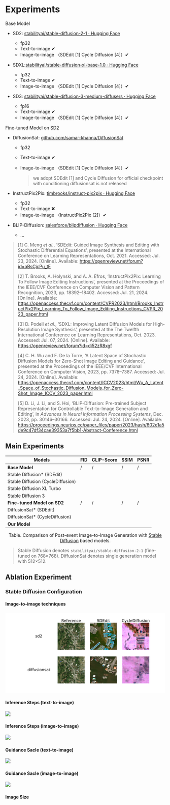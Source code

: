 # Experiments

Base Model

- SD2: [stabilityai/stable-diffusion-2-1 · Hugging Face](https://huggingface.co/stabilityai/stable-diffusion-2-1)
  - fp32
  - Text-to-image ✔
  - Image-to-image （SDEdit [1] Cycle Diffusion [4]）✔
  
- SDXL:[stabilityai/stable-diffusion-xl-base-1.0 · Hugging Face](https://huggingface.co/stabilityai/stable-diffusion-xl-base-1.0)
  - fp32
  - Text-to-image ✔
  - Image-to-image （SDEdit [1] Cycle Diffusion [4]）✔
  
- SD3: [stabilityai/stable-diffusion-3-medium-diffusers · Hugging Face](https://huggingface.co/stabilityai/stable-diffusion-3-medium-diffusers)
  - fp16
  - Text-to-image ✔
  - Image-to-image （SDEdit [1] Cycle Diffusion [4]）✔

Fine-tuned Model on SD2

- DiffusionSat: [github.com/samar-khanna/DiffusionSat](https://github.com/samar-khanna/DiffusionSat)
  - fp32

  - Text-to-image ✔

  - Image-to-image （SDEdit [1] Cycle Diffusion [4]）✔

    > we adopt SDEdit [1] and Cycle Diffusion for official checkpoint with conditioning diffusionsat is not released

- InstructPix2Pix: [timbrooks/instruct-pix2pix · Hugging Face](https://huggingface.co/timbrooks/instruct-pix2pix)
  - fp32
  - Text-to-image ❌
  - Image-to-image （InstructPix2Pix [2]）✔

- BLIP-Diffusion: [salesforce/blipdiffusion · Hugging Face](https://huggingface.co/salesforce/blipdiffusion)

  - ...

> [1] C. Meng *et al.*, ‘SDEdit: Guided Image Synthesis and Editing with Stochastic Differential Equations’, presented at the International Conference on Learning Representations, Oct. 2021. Accessed: Jul. 23, 2024. [Online]. Available: <https://openreview.net/forum?id=aBsCjcPu_tE>
>
> [2] T. Brooks, A. Holynski, and A. A. Efros, ‘InstructPix2Pix: Learning To Follow Image Editing Instructions’, presented at the Proceedings of the IEEE/CVF Conference on Computer Vision and Pattern Recognition, 2023, pp. 18392–18402. Accessed: Jul. 21, 2024. [Online]. Available: <https://openaccess.thecvf.com/content/CVPR2023/html/Brooks_InstructPix2Pix_Learning_To_Follow_Image_Editing_Instructions_CVPR_2023_paper.html>
>
> [3] D. Podell *et al.*, ‘SDXL: Improving Latent Diffusion Models for High-Resolution Image Synthesis’, presented at the The Twelfth International Conference on Learning Representations, Oct. 2023. Accessed: Jul. 07, 2024. [Online]. Available: <https://openreview.net/forum?id=di52zR8xgf>
>
> [4] C. H. Wu and F. De la Torre, ‘A Latent Space of Stochastic Diffusion Models for Zero-Shot Image Editing and Guidance’, presented at the Proceedings of the IEEE/CVF International Conference on Computer Vision, 2023, pp. 7378–7387. Accessed: Jul. 24, 2024. [Online]. Available: <https://openaccess.thecvf.com/content/ICCV2023/html/Wu_A_Latent_Space_of_Stochastic_Diffusion_Models_for_Zero-Shot_Image_ICCV_2023_paper.html>
>
> [5] D. Li, J. Li, and S. Hoi, ‘BLIP-Diffusion: Pre-trained Subject Representation for Controllable Text-to-Image Generation and Editing’, in *Advances in Neural Information Processing Systems*, Dec. 2023, pp. 30146–30166. Accessed: Jul. 24, 2024. [Online]. Available: <https://proceedings.neurips.cc/paper_files/paper/2023/hash/602e1a5de9c47df34cae39353a7f5bb1-Abstract-Conference.html>

## Main Experiments

| Models                            | FID  | CLIP-Score | SSIM | PSNR |
| --------------------------------- | ---- | ---------- | ---- | ---- |
| **Base Model**                    | /    | /          | /    | /    |
| Stable Diffusion* (SDEdit)        |      |            |      |      |
| Stable Diffusion (CycleDiffusion) |      |            |      |      |
| Stable Diffusion XL Turbo         |      |            |      |      |
| Stable Diffusion 3                |      |            |      |      |
| **Fine-tuned Model on SD2**       | /    | /          | /    | /    |
| DiffusionSat* (SDEdit)            |      |            |      |      |
| DiffusionSat* (CycleDiffusion)    |      |            |      |      |
| **Our Model**                     |      |            |      |      |

<div align="center">Table. Comparison of Post-event Image-to-Image Generation with <a href="https://github.com/CompVis/stable-diffusion">Stable Diffusion</a> based models.</div>

> Stable Diffusion denotes `stabilityai/stable-diffusion-2-1` (fine-tuned on 768×768). DiffusionSat denotes single generation model with 512×512.

## Ablation Experiment

### Stable Diffusion Configuration

#### Image-to-image techniques

![](../projects/SD-All/out/ablation_technique_i2i/ablation_experiment_results.png)

#### Inference Steps (text-to-image)

![](../projects/SD-All/out/ablation_steps_t2i/ablation_experiment_results.png)

#### Inference Steps (image-to-image)

![](../projects/SD-All/out/ablation_steps_i2i/ablation_experiment_results.png)

#### Guidance Sacle (text-to-image)

![](../projects/SD-All/out/ablation_guidance_t2i/ablation_experiment_results.png)

#### Guidance Sacle (image-to-image)

![](../projects/SD-All/out/ablation_guidance_i2i/ablation_experiment_results.png)

#### Image Size

